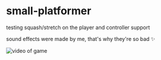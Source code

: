 # small-platformer
testing squash/stretch on the player and controller support

sound effects were made by me, that's why they're so bad ✨

![video of game](https://imgur.com/a/gFfZIXA)
